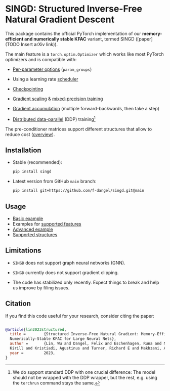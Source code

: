 # SINGD: Structured Inverse-Free Natural Gradient Descent

This package contains the official PyTorch implementation of our
**memory-efficient and numerically stable KFAC** variant, termed SINGD
([paper](TODO Insert arXiv link)).

The main feature is a `torch.optim.Optimizer` which works like most PyTorch optimizers and is compatible with:

- [Per-parameter
  options](https://pytorch.org/docs/stable/optim.html#per-parameter-options)
  (`param_groups`)
- Using a learning rate
  [scheduler](https://pytorch.org/docs/stable/optim.html#how-to-adjust-learning-rate)

- [Checkpointing](https://pytorch.org/tutorials/beginner/saving_loading_models.html#saving-loading-a-general-checkpoint-for-inference-and-or-resuming-training)

- [Gradient
  scaling](https://pytorch.org/docs/stable/amp.html#torch.cuda.amp.GradScaler) &
  [mixed-precision training](https://pytorch.org/docs/stable/notes/amp_examples.html#typical-mixed-precision-training)

- [Gradient
  accumulation](https://pytorch.org/docs/stable/notes/amp_examples.html#gradient-accumulation)
  (multiple forward-backwards, then take a step)

- [Distributed
  data-parallel](https://pytorch.org/tutorials/intermediate/ddp_tutorial.html)
  (DDP) training[^1]

The pre-conditioner matrices support different structures that allow to reduce
cost
([overview](https://singd.readthedocs.io/en/latest/generated/gallery/example_05_structures/)).

## Installation

- Stable (recommended):
  ```bash
  pip install singd
  ```

- Latest version from GitHub `main` branch:
  ```bash
  pip install git+https://github.com/f-dangel/singd.git@main
  ```

## Usage

 - [Basic
   example](https://singd.readthedocs.io/en/latest/generated/gallery/example_01_basic/)
 - Examples for [supported
   features](https://singd.readthedocs.io/en/latest/generated/gallery/)
 - [Advanced
   example](https://singd.readthedocs.io/en/latest/generated/gallery/example_04_advanced/)
 - [Supported
   structures](https://singd.readthedocs.io/en/latest/generated/gallery/example_05_structures/)

## Limitations

- `SINGD` does not support graph neural networks (GNN).

- `SINGD` currently does not support gradient clipping.

- The code has stabilized only recently. Expect things to break and help us
  improve by filing issues.

## Citation

If you find this code useful for your research, consider citing the paper:

```bib

@article{lin2023structured,
  title =        {Structured Inverse-Free Natural Gradient: Memory-Efficient &
  Numerically-Stable KFAC for Large Neural Nets},
  author =       {Lin, Wu and Dangel, Felix and Eschenhagen, Runa and Neklyudov,
  Kirill and Kristiadi, Agustinus and Turner, Richard E and Makhzani, Alireza},
  year =         2023,
}

```

[^1]: We do support standard DDP with one crucial difference: The model should
    not be wrapped with the DDP wrapper, but the rest, e.g. using the `torchrun`
    command stays the same.
